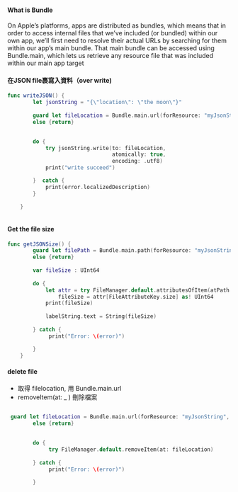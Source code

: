 #### What is Bundle

On Apple’s platforms, apps are distributed as bundles, which means that in order to access internal files that we’ve included (or bundled) within our own app, we’ll first need to resolve their actual URLs by searching for them within our app’s main bundle.
That main bundle can be accessed using Bundle.main, which lets us retrieve any resource file that was included within our main app target


#### 在JSON file裹寫入資料（over write)
```Swift
func writeJSON() {
        let jsonString = "{\"location\": \"the moon\"}"
        
        guard let fileLocation = Bundle.main.url(forResource: "myJsonString", withExtension: "json")
        else {return}
        

        do {
            try jsonString.write(to: fileLocation,
                                 atomically: true,
                                 encoding: .utf8)
            print("write succeed")

        }  catch {
            print(error.localizedDescription)
        }

    }
    
```

#### Get the file size
```Swift
func getJSONSize() {
        guard let filePath = Bundle.main.path(forResource: "myJsonString", ofType: "json")
        else {return}
        
        var fileSize : UInt64
        
        do {
            let attr = try FileManager.default.attributesOfItem(atPath: filePath)
                fileSize = attr[FileAttributeKey.size] as! UInt64
            print(fileSize)
            
            labelString.text = String(fileSize)
            
        } catch {
             print("Error: \(error)")

        }
    }
```

#### delete file
- 取得 filelocation, 用 Bundle.main.url
- removeItem(at:  _ ) 刪除檔案

```Swift

 guard let fileLocation = Bundle.main.url(forResource: "myJsonString", withExtension: "json")
        else {return}
        
    
        do {
             try FileManager.default.removeItem(at: fileLocation)
            
        } catch {
             print("Error: \(error)")

        }

```
